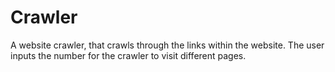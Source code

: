 # Crawler
A website crawler, that crawls through the links within the website. The user inputs the number for the crawler to visit different pages.


